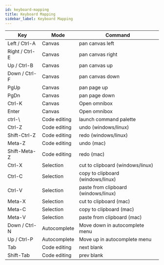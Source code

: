 ```yaml
---
id: keyboard-mapping
title: Keyboard Mapping
sidebar_label: Keyboard Mapping
---
```


| Key            | Mode         | Command                              |
| -------------- | ------------ | ------------------------------------ |
| Left / Ctrl-A  | Canvas       | pan canvas left                      |
| Right / Ctrl-E | Canvas       | pan canvas right                     |
| Up / Ctrl-B    | Canvas       | pan canvas up                        |
| Down / Ctrl-F  | Canvas       | pan canvas down                      |
| PgUp           | Canvas       | pan page up                          |
| PgDn           | Canvas       | pan page down                        |
| Ctrl-K         | Canvas       | Open omnibox                         |
| Enter          | Canvas       | Open omnibox                         |
| ctrl-\         | Code editing | launch command palette               |
| Ctrl-Z         | Code editing | undo (windows/linux)                 |
| Shift-Ctrl-Z   | Code editing | redo (windows/linux)                 |
| Meta-Z         | Code editing | undo (mac)                           |
| Shift-Meta-Z   | Code editing | redo (mac)                           |
| Ctrl-X         | Selection    | cut to clipboard (windows/linux)     |
| Ctrl-C         | Selection    | copy to clipboard (windows/linux)    |
| Ctrl-V         | Selection    | paste from clipboard (windows/linux) |
| Meta-X         | Selection    | cut to clipboard (mac)               |
| Meta-C         | Selection    | copy to clipboard (mac)              |
| Meta-V         | Selection    | paste from clipboard (mac)           |
| Down / Ctrl-N  | Autocomplete | Move down in autocomplete menu       |
| Up / Ctrl-P    | Autocomplete | Move up in autocomplete menu         |
| Tab            | Code editing | next blank                           |
| Shift-Tab      | Code editing | prev blank                           |
